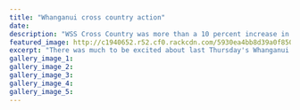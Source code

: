 ```yaml
---
title: "Whanganui cross country action"
date: 
description: "WSS Cross Country was more than a 10 percent increase in finishing numbers from 2016..."
featured_image: http://c1940652.r52.cf0.rackcdn.com/5930ea4bb8d39a0f85000084/boys-x-country-photo-used-for-news-shot-instead-of-colleg-photo.jpg
excerpt: "There was much to be excited about last Thursday's Whanganui Secondary Schools Cross Country with more than a 10 percent increase in finishing numbers from 2016."
gallery_image_1: 
gallery_image_2: 
gallery_image_3: 
gallery_image_4: 
gallery_image_5: 
---
```

